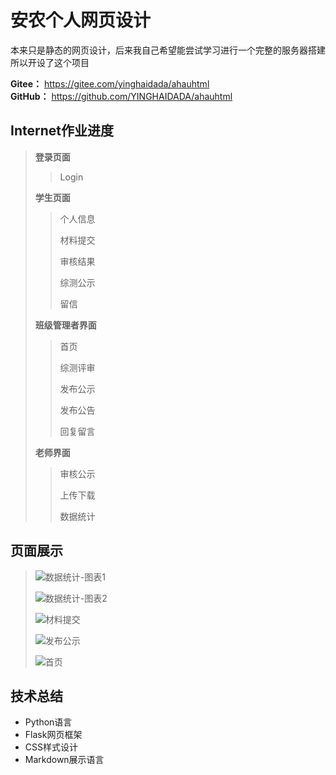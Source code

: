 # 安农个人网页设计

本来只是静态的网页设计，后来我自己希望能尝试学习进行一个完整的服务器搭建
所以开设了这个项目

**Gitee：** https://gitee.com/yinghaidada/ahauhtml  
**GitHub：** https://github.com/YINGHAIDADA/ahauhtml 

## Internet作业进度

> **登录页面**
> > Login
>
> **学生页面**
>
> > 个人信息
> >
> > 材料提交
> >
> > 审核结果
> >
> > 综测公示
> >
> > 留信
>
> **班级管理者界面**
> 
> > 首页
> >
> > 综测评审
> >
> > 发布公示
> >
> > 发布公告
> >
> > 回复留言
> 
> **老师界面**
> 
> >审核公示
> >
> >上传下载
> >
> >数据统计
## 页面展示

> ![数据统计-图表1](https://s3.ax1x.com/2020/12/07/Dv1vJf.png)
> 
> ![数据统计-图表2](https://s3.ax1x.com/2020/12/07/Dv1jFP.png)
> 
> ![材料提交](https://s3.ax1x.com/2020/12/07/Dv3ies.png)
> 
> ![发布公示](https://s3.ax1x.com/2020/12/07/Dv3koq.png)
> 
> ![首页](https://s3.ax1x.com/2020/12/07/Dv3Fwn.png)


## 技术总结
* Python语言
* Flask网页框架
* CSS样式设计
* Markdown展示语言


